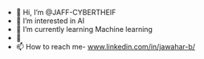 - 👋 Hi, I’m @JAFF-CYBERTHEIF
- 👀 I’m interested in AI 
- 🌱 I’m currently learning Machine learning
- 💞️ 
- 📫 How to reach me- www.linkedin.com/in/jawahar-b/

<!---
JAFF-CYBERTHEIF/JAFF-CYBERTHEIF is a ✨ special ✨ repository because its `README.md` (this file) appears on your GitHub profile.
You can click the Preview link to take a look at your changes.
--->
